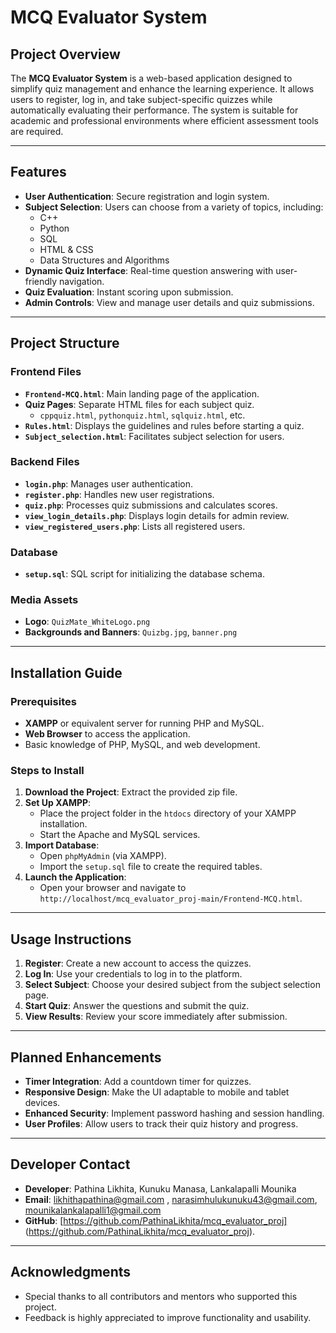 
# MCQ Evaluator System

## Project Overview
The **MCQ Evaluator System** is a web-based application designed to simplify quiz management and enhance the learning experience. It allows users to register, log in, and take subject-specific quizzes while automatically evaluating their performance. The system is suitable for academic and professional environments where efficient assessment tools are required.

---

## Features
- **User Authentication**: Secure registration and login system.
- **Subject Selection**: Users can choose from a variety of topics, including:
  - C++
  - Python
  - SQL
  - HTML & CSS
  - Data Structures and Algorithms
- **Dynamic Quiz Interface**: Real-time question answering with user-friendly navigation.
- **Quiz Evaluation**: Instant scoring upon submission.
- **Admin Controls**: View and manage user details and quiz submissions.

---

## Project Structure

### Frontend Files
- **`Frontend-MCQ.html`**: Main landing page of the application.
- **Quiz Pages**: Separate HTML files for each subject quiz.
  - `cppquiz.html`, `pythonquiz.html`, `sqlquiz.html`, etc.
- **`Rules.html`**: Displays the guidelines and rules before starting a quiz.
- **`Subject_selection.html`**: Facilitates subject selection for users.

### Backend Files
- **`login.php`**: Manages user authentication.
- **`register.php`**: Handles new user registrations.
- **`quiz.php`**: Processes quiz submissions and calculates scores.
- **`view_login_details.php`**: Displays login details for admin review.
- **`view_registered_users.php`**: Lists all registered users.

### Database
- **`setup.sql`**: SQL script for initializing the database schema.

### Media Assets
- **Logo**: `QuizMate_WhiteLogo.png`
- **Backgrounds and Banners**: `Quizbg.jpg`, `banner.png`

---

## Installation Guide

### Prerequisites
- **XAMPP** or equivalent server for running PHP and MySQL.
- **Web Browser** to access the application.
- Basic knowledge of PHP, MySQL, and web development.

### Steps to Install
1. **Download the Project**: Extract the provided zip file.
2. **Set Up XAMPP**:
   - Place the project folder in the `htdocs` directory of your XAMPP installation.
   - Start the Apache and MySQL services.
3. **Import Database**:
   - Open `phpMyAdmin` (via XAMPP).
   - Import the `setup.sql` file to create the required tables.
4. **Launch the Application**:
   - Open your browser and navigate to `http://localhost/mcq_evaluator_proj-main/Frontend-MCQ.html`.

---

## Usage Instructions

1. **Register**: Create a new account to access the quizzes.
2. **Log In**: Use your credentials to log in to the platform.
3. **Select Subject**: Choose your desired subject from the subject selection page.
4. **Start Quiz**: Answer the questions and submit the quiz.
5. **View Results**: Review your score immediately after submission.

---

## Planned Enhancements
- **Timer Integration**: Add a countdown timer for quizzes.
- **Responsive Design**: Make the UI adaptable to mobile and tablet devices.
- **Enhanced Security**: Implement password hashing and session handling.
- **User Profiles**: Allow users to track their quiz history and progress.

---

## Developer Contact
- **Developer**: Pathina Likhita, Kunuku Manasa, Lankalapalli Mounika
- **Email**: likhithapathina@gmail.com , narasimhulukunuku43@gmail.com, mounikalankalapalli1@gmail.com
- **GitHub**: [https://github.com/PathinaLikhita/mcq_evaluator_proj] (https://github.com/PathinaLikhita/mcq_evaluator_proj).

---

## Acknowledgments
- Special thanks to all contributors and mentors who supported this project.
- Feedback is highly appreciated to improve functionality and usability.
